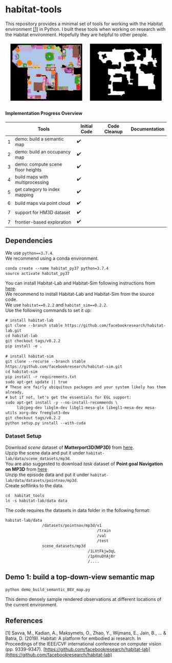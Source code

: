 # habitat-tools
This repository provides a minimal set of tools for working with the Habitat environment [[1]](#references) in Python. 
I built these tools when working on research with the Habitat environment. 
Hopefully they are helpful to other people.

<img src='Figs/title.png'/>

#### Implementation Progress Overview
| | Tools | Initial Code | Code Cleanup | Documentation|
|--|--|--|--|--|
|1 | demo: build a semantic map  | :heavy_check_mark:
|2 | demo: build an occupancy map  | :heavy_check_mark:
|3 | demo: compute scene floor heights  | :heavy_check_mark:
|4 | build maps with multiprocessing | :heavy_check_mark:
|5 | get category to index mapping | :heavy_check_mark:
|6 | build maps via point cloud | :heavy_check_mark:
|7 | support for HM3D dataset   | :heavy_check_mark:
|7 | frontier-based exploration | :heavy_check_mark:


## Dependencies
We use `python==3.7.4`.  
We recommend using a conda environment.  
```
conda create --name habitat_py37 python=3.7.4
source activate habitat_py37
```
You can install Habitat-Lab and Habitat-Sim following instructions from [here](https://github.com/facebookresearch/habitat-lab "here").  
We recommend to install Habitat-Lab and Habitat-Sim from the source code.  
We use `habitat==0.2.2` and `habitat_sim==0.2.2`.  
Use the following commands to set it up:  
```
# install habitat-lab
git clone --branch stable https://github.com/facebookresearch/habitat-lab.git
cd habitat-lab
git checkout tags/v0.2.2
pip install -e .

# install habitat-sim
git clone --recurse --branch stable https://github.com/facebookresearch/habitat-sim.git
cd habitat-sim
pip install -r requirements.txt
sudo apt-get update || true
# These are fairly ubiquitous packages and your system likely has them already,
# but if not, let's get the essentials for EGL support:
sudo apt-get install -y --no-install-recommends \
     libjpeg-dev libglm-dev libgl1-mesa-glx libegl1-mesa-dev mesa-utils xorg-dev freeglut3-dev
git checkout tags/v0.2.2
python setup.py install --with-cuda
```
### Dataset Setup
Download *scene* dataset of **Matterport3D(MP3D)** from [here](https://github.com/facebookresearch/habitat-lab/blob/main/DATASETS.md "here").      
Upzip the scene data and put it under `habitat-lab/data/scene_datasets/mp3d`.  
You are also suggested to download *task* dataset of **Point goal Navigation on MP3D** from [here](https://github.com/facebookresearch/habitat-lab/blob/main/DATASETS.md "here")  
Unzip the episode data and put it under `habitat-lab/data/datasets/pointnav/mp3d`.  
Create softlinks to the data.  
```
cd  habitat_tools
ln -s habitat-lab/data data
```
The code requires the datasets in data folder in the following format:
```
habitat-lab/data
                /datasets/pointnav/mp3d/v1
                                        /train
                                        /val
                                        /test
                scene_datasets/mp3d
                                    /1LXtFkjw3qL
                                    /1pXnuDYAj8r
                                    /....
```


## Demo 1: build a top-down-view semantic map
```
python demo_build_semantic_BEV_map.py
```
This demo densely sample rendered observations at different locations of the current environment.



## References
[1] Savva, M., Kadian, A., Maksymets, O., Zhao, Y., Wijmans, E., Jain, B., ... & Batra, D. (2019). Habitat: A platform for embodied ai research. In Proceedings of the IEEE/CVF international conference on computer vision (pp. 9339-9347). [https://github.com/facebookresearch/habitat-lab](https://github.com/facebookresearch/habitat-lab)